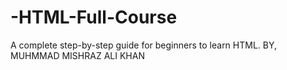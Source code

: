 # -HTML-Full-Course
A complete step-by-step guide for beginners to learn HTML. BY, MUHMMAD MISHRAZ ALI KHAN 
